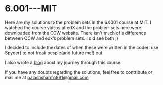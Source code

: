 # 6.001---MIT
Here are my solutions to the problem sets in the 6.0001 course at MIT. I watched the course videos at edX and the problem sets here were downloaded from the OCW website. There isn't much of a difference between OCW and edx's problem sets. I did see both ;) 

I decided to include the dates of when these were written in the code(I use Spyder) to not freak people(and future me!) out.

I also wrote a [blog](https://github.com/palashsharma891/6.0001---MIT) about my journey through this course.

If you have any doubts regarding the solutions, feel free to contribute or mail me at palashsharma891@gmail.com
